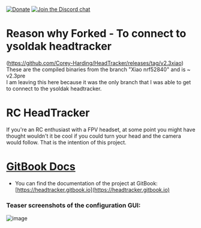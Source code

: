 [![Donate](https://img.shields.io/badge/Donate-PayPal-green.svg)](https://www.paypal.com/donate?hosted_button_id=NMU3B9Z82JB3A)
[![Join the Discord chat](https://img.shields.io/discord/827622724565467196?style=flat-square)](https://discord.gg/ux5hEaNSPQ)

# Reason why Forked - To connect to ysoldak headtracker  
(https://github.com/Corey-Harding/HeadTracker/releases/tag/v2.3xiao)  
These are the compiled binaries from the branch "Xiao nrf52840" and is ~ v2.3pre  
I am leaving this here because it was the only branch that I was able to get to connect to the ysoldak headtracker.  

# RC HeadTracker
If you're an RC enthusiast with a FPV headset, at some point you might have thought wouldn't it be cool if you could turn your head and the camera would follow. That is the intention of this project.

# [GitBook Docs](https://headtracker.gitbook.io)
* You can find the documentation of the project at GitBook: [https://headtracker.gitbook.io](https://headtracker.gitbook.io)

### Teaser screenshots of the configuration GUI:
![image](https://github.com/dlktdr/HeadTracker/assets/281145/9c2a1a7e-a526-4589-a345-54ef30278c02)

